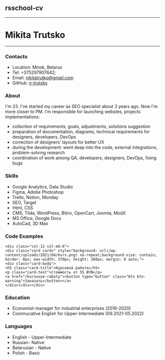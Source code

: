 ## rsschool-cv
---------------
# Mikita Trutsko
---------------
### Contacts
* Location: Minsk, Belarus
* Tel: +375297907642;
* Email: [nikitatrutko@gmail.com](mailto:nikitatrutko@gmail.com)
* GitHub: [n-trutsko](https://github.com/n-trutsko)

### About
I'm 23. I've started my career as SEO specialist about 3 years ago. Now I'm more closer to PM. I'm responsible for launching webstes, projects implementations:
* collection of requirements, goals, adjustments, solutions suggestion
* preparation of documentation, diagrams, technical requirements for designers, developers, DevOps
* correction of designers’ layouts for better UX
* during the development: went deep into the code, external integrations, problem-solving research
* coordination of work among QA, developers, designers, DevOps, fixing bugs

### Skills
* Google Analytics, Data Studio
* Figma, Adobe Photoshop
* Trello, Notion, Monday
* SEO, Target
* Html, CSS
* CMS, Tilda, WordPress, Bitrix, OpenCart, Joomla, ModX
* MS Office, Google Docs
* AutoCad, 3D Max

### Code Examples
```
<div class="col-12 col-md-6">
<div class="card cardv" style="background: url(/wp-content/uploads/2021/04/kurs.png) no-repeat;background-size: contain; border: 0px; max-width: 370px; height: 260px; margin: 0 auto;">
<div class="card-body">
<h5 class="card-title">Курсовая работа</h5>
<p class="card-text">Стоимость от 55 BYN</p>
<a href="/kursovye-raboty"><button type="button" class="btn btn-warning">Заказать</button></a>
</div></div></div>
```

### Education
* Economist-manager for industrial enterprises (2016-2020)
* Commucative English for Upper-Intermediate (09.2021-05.2022)

### Languages
* English - Upper-Intermediate
* Russian- Native
* Belarusian - Native
* Polish - Basic